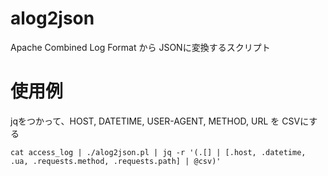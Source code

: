 # alog2json
Apache Combined Log Format から JSONに変換するスクリプト

# 使用例
jqをつかって、HOST, DATETIME, USER-AGENT, METHOD, URL を CSVにする

	cat access_log | ./alog2json.pl | jq -r '(.[] | [.host, .datetime, .ua, .requests.method, .requests.path] | @csv)'
